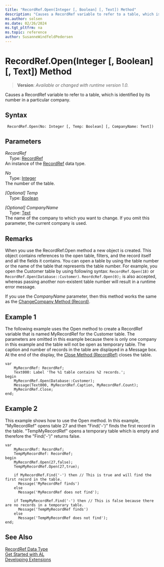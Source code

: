 ```yaml
---
title: "RecordRef.Open(Integer [, Boolean] [, Text]) Method"
description: "Causes a RecordRef variable to refer to a table, which is identified by its number in a particular company."
ms.author: solsen
ms.date: 02/26/2024
ms.tgt_pltfrm: na
ms.topic: reference
author: SusanneWindfeldPedersen
---
```

[//]: # (START>DO_NOT_EDIT)
[//]: # (IMPORTANT:Do not edit any of the content between here and the END>DO_NOT_EDIT.)
[//]: # (Any modifications should be made in the .xml files in the ModernDev repo.)
# RecordRef.Open(Integer [, Boolean] [, Text]) Method
> **Version**: _Available or changed with runtime version 1.0._

Causes a RecordRef variable to refer to a table, which is identified by its number in a particular company.


## Syntax
```AL
 RecordRef.Open(No: Integer [, Temp: Boolean] [, CompanyName: Text])
```
## Parameters
*RecordRef*  
&emsp;Type: [RecordRef](recordref-data-type.md)  
An instance of the [RecordRef](recordref-data-type.md) data type.  

*No*  
&emsp;Type: [Integer](../integer/integer-data-type.md)  
The number of the table.  

*[Optional] Temp*  
&emsp;Type: [Boolean](../boolean/boolean-data-type.md)  
  

*[Optional] CompanyName*  
&emsp;Type: [Text](../text/text-data-type.md)  
The name of the company to which you want to change. If you omit this parameter, the current company is used.  



[//]: # (IMPORTANT: END>DO_NOT_EDIT)

## Remarks

When you use the RecordRef.Open method a new object is created. This object contains references to the open table, filters, and the record itself and all the fields it contains. You can open a table by using the table number or the name of the table that represents the table number. For example, you open the Customer table by using following syntax: `RecordRef.Open(18)` or `RecordRef.Open(Database::Customer)`.
`ReordcRef.Open(0);` is also accepted, whereas passing another non-existent table number will result in a runtime error message.
  
If you use the *CompanyName* parameter, then this method works the same as the [ChangeCompany Method \(Record\)](../record/record-changecompany-method.md).  

<!--
## Limitations 
 In the development settings, you can specify the allowed target level when publishing the extension, which includes the following options; Internal, Extension, Solution, and Personalization. When you set the **target** as `OnPrem`, this allows you to access all the table data with no restrictions. However, you cannot publish the extension to the AppSource. <!-- For more information, see [Development Settings](../../configuring-microsoft-dynamics-nav-server.md#development-settings).
 
 For [!INCLUDE[d365fin_long_md](../../includes/d365fin_long_md.md)], you must set the **target** as `Cloud` to publish your extension to the AppSource. However, when you use this setting with the RecordRef data type, some system and virtual tables are blocked with the ids that extend `2000000000+`. Therefore, you must declare the records explicitly as a record variable. For example: 
```
var r : record 2000000006;
```
-->

## Example 1

The following example uses the Open method to create a RecordRef variable that is named MyRecordRef for the Customer table. The parameters are omitted in this example because there is only one company in this example and the table will not be open as temporary table. The caption and number of records in the table are displayed in a Message box. At the end of the display, the [Close Method \(RecordRef\)](recordref-close-method.md) closes the table. 

```al
var
    MyRecordRef: RecordRef;
    Text000: Label 'The %1 table contains %2 records.'; 
begin    
    MyRecordRef.Open(Database::Customer);  
    Message(Text000, MyRecordRef.Caption, MyRecordRef.Count);  
    MyRecordRef.Close;  
end;
```  
  
## Example 2

This example shows how to use the Open method. In this example, "MyRecordRef" opens table 27 and then "Find\('-'\)" finds the first record in the table. "TempMyRecordRef" opens a temporary table which is empty and therefore the "Find\('-'\)" returns false.
  
```al
var
    MyRecordRef: RecordRef;
    TempMyRecordRef: RecordRef;
begin  
    MyRecordRef.Open(27,false);  
    TempMyRecordRef.Open(27,true);  
      
    if MyRecordRef.Find('-') then // This is true and will find the first record in the table.  
      Message('MyRecordRef finds')  
    else  
      Message('MyRecordRef does not find');  
      
    if TempMyRecordRef.Find('-') then // This is false because there are no records in a temporary table.  
      Message('TempMyRecordRef finds')  
    else  
      Message('TempMyRecordRef does not find');  
end;
```  

## See Also
[RecordRef Data Type](recordref-data-type.md)  
[Get Started with AL](../../devenv-get-started.md)  
[Developing Extensions](../../devenv-dev-overview.md)
